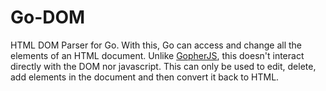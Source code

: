 # Go-DOM

HTML DOM Parser for Go. With this, Go can access and change all the elements of an HTML document.
Unlike [GopherJS](https://github.com/gopherjs/gopherjs), this doesn't interact directly with the DOM nor javascript.
This can only be used to edit, delete, add elements in the document and then convert it back to HTML.
